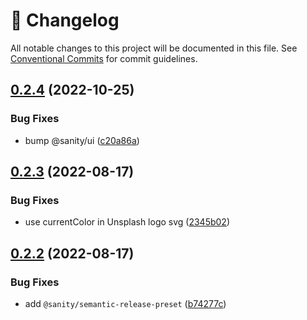 <!-- markdownlint-disable --><!-- textlint-disable -->

# 📓 Changelog

All notable changes to this project will be documented in this file. See
[Conventional Commits](https://conventionalcommits.org) for commit guidelines.

## [0.2.4](https://github.com/sanity-io/sanity-plugin-asset-source-unsplash/compare/v0.2.3...v0.2.4) (2022-10-25)

### Bug Fixes

- bump @sanity/ui ([c20a86a](https://github.com/sanity-io/sanity-plugin-asset-source-unsplash/commit/c20a86a437d39d3172df2bc50764b1ef1b1d9c4b))

## [0.2.3](https://github.com/sanity-io/sanity-plugin-asset-source-unsplash/compare/v0.2.2...v0.2.3) (2022-08-17)

### Bug Fixes

- use currentColor in Unsplash logo svg ([2345b02](https://github.com/sanity-io/sanity-plugin-asset-source-unsplash/commit/2345b023a2bb1e82cf8025aa9dc367fdc9ee177e))

## [0.2.2](https://github.com/sanity-io/sanity-plugin-asset-source-unsplash/compare/v0.2.1...v0.2.2) (2022-08-17)

### Bug Fixes

- add `@sanity/semantic-release-preset` ([b74277c](https://github.com/sanity-io/sanity-plugin-asset-source-unsplash/commit/b74277c19946e85ad5e76de6dcb3b49aa02b5884))
